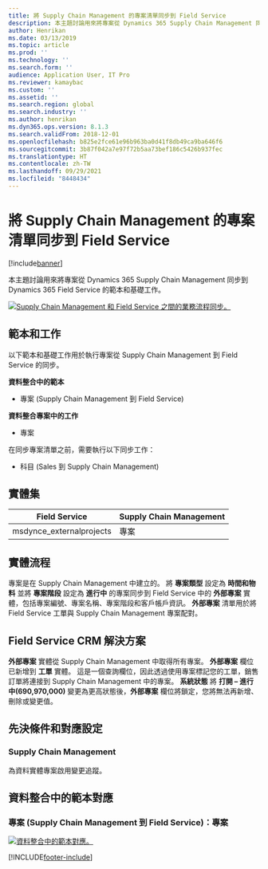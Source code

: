 ```yaml
---
title: 將 Supply Chain Management 的專案清單同步到 Field Service
description: 本主題討論用來將專案從 Dynamics 365 Supply Chain Management 同步到 Dynamics 365 Field Service 的範本和基礎工作。
author: Henrikan
ms.date: 03/13/2019
ms.topic: article
ms.prod: ''
ms.technology: ''
ms.search.form: ''
audience: Application User, IT Pro
ms.reviewer: kamaybac
ms.custom: ''
ms.assetid: ''
ms.search.region: global
ms.search.industry: ''
ms.author: henrikan
ms.dyn365.ops.version: 8.1.3
ms.search.validFrom: 2018-12-01
ms.openlocfilehash: b825e2fce61e96b963ba0d41f8db49ca9ba646f6
ms.sourcegitcommit: 3b87f042a7e97f72b5aa73bef186c5426b937fec
ms.translationtype: HT
ms.contentlocale: zh-TW
ms.lasthandoff: 09/29/2021
ms.locfileid: "8448434"
---
```

# <a name="synchronize-project-list-from-supply-chain-management-to-field-service"></a>將 Supply Chain Management 的專案清單同步到 Field Service

[!include[banner](../includes/banner.md)]

本主題討論用來將專案從 Dynamics 365 Supply Chain Management 同步到 Dynamics 365 Field Service 的範本和基礎工作。

[![Supply Chain Management 和 Field Service 之間的業務流程同步。](./media/FSProjectOW.png)](./media/FSProjectOW.png)

## <a name="templates-and-tasks"></a>範本和工作
以下範本和基礎工作用於執行專案從 Supply Chain Management 到 Field Service 的同步。

**資料整合中的範本**
- 專案 (Supply Chain Management 到 Field Service)

**資料整合專案中的工作**
- 專案

在同步專案清單之前，需要執行以下同步工作：
- 科目 (Sales 到 Supply Chain Management) 

## <a name="entity-set"></a>實體集
| Field Service           | Supply Chain Management  |
|-------------------------|-------------------------|
|msdynce_externalprojects | 專案                |

## <a name="entity-flow"></a>實體流程
專案是在 Supply Chain Management 中建立的。 將 **專案類型** 設定為 **時間和物料** 並將 **專案階段** 設定為 **進行中** 的專案同步到 Field Service 中的 **外部專案** 實體，包括專案編號、專案名稱、專案階段和客戶帳戶資訊。 **外部專案** 清單用於將 Field Service 工單與 Supply Chain Management 專案配對。

## <a name="field-service-crm-solution"></a>Field Service CRM 解決方案
**外部專案** 實體從 Supply Chain Management 中取得所有專案。 **外部專案** 欄位已新增到 **工單** 實體。 這是一個查詢欄位，因此透過使用專案標記您的工單，銷售訂單將連接到 Supply Chain Management 中的專案。 **系統狀態** 將 **打開 – 進行中(690,970,000)** 變更為更高狀態後，**外部專案** 欄位將鎖定，您將無法再新增、刪除或變更值。

## <a name="prerequisites-and-mapping-setup"></a>先決條件和對應設定
### <a name="supply-chain-management"></a>Supply Chain Management
為資料實體專案啟用變更追蹤。

## <a name="template-mapping-in-data-integration"></a>資料整合中的範本對應


### <a name="projects-supply-chain-management-to-field-service-projects"></a>專案 (Supply Chain Management 到 Field Service)：專案

[![資料整合中的範本對應。](./media/FSProject1.png)](./media/FSProject1.png)


[!INCLUDE[footer-include](../../includes/footer-banner.md)]